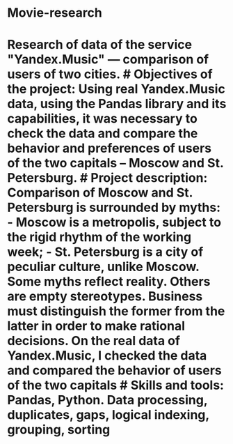 # Movie-research
# Research of data of the service "Yandex.Music" — comparison of users of two cities. # Objectives of the project:  Using real Yandex.Music data, using the Pandas library and its capabilities, it was necessary to check the data and compare the behavior and preferences of users of the two capitals – Moscow and St. Petersburg. # Project description:   Comparison of Moscow and St. Petersburg is surrounded by myths: - Moscow is a metropolis, subject to the rigid rhythm of the working week; - St. Petersburg is a city of peculiar culture, unlike Moscow. Some myths reflect reality. Others are empty stereotypes. Business must distinguish the former from the latter in order to make rational decisions. On the real data of Yandex.Music, I checked the data and compared the behavior of users of the two capitals # Skills and tools:  Pandas, Python.  Data processing, duplicates, gaps, logical indexing, grouping, sorting
